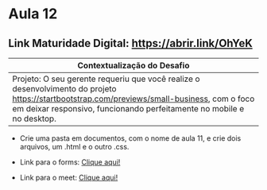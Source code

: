 # Aula 12

## Link Maturidade Digital: https://abrir.link/OhYeK

|Contextualização do Desafio|
|-|
|Projeto: O seu gerente requeriu que você realize o desenvolvimento do projeto https://startbootstrap.com/previews/small-business, com o foco em deixar responsivo, funcionando perfeitamente no mobile e no desktop.|
- Crie uma pasta em documentos, com o nome de aula 11, e crie dois arquivos, um .html e o outro .css. 


- Link para o forms: <a href="#">Clique aqui!</a>
- Link para o meet: <a href="https://meet.google.com/zdw-aaxn-bjz?pli=1">Clique aqui!</a>